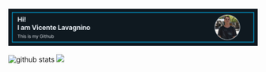![Banner](https://github.com/VicenteLavagnino/VicenteLavagnino/blob/main/Vicente.png)

![github stats](https://github-readme-stats.vercel.app/api?username=VicenteLavagnino&show_icons=true&hide_border=true)
<img height="180em" src="https://github-readme-stats.vercel.app/api/top-langs/?username=VicenteLavagnino&layout=compact&langs_count=8"/>
